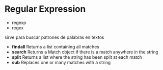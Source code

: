 # Regular Expression

- regexp
- regex

sirve para buscar patrones de palabras en textos 

- **findall**	Returns a list containing all matches
- **search**	Returns a Match object if there is a match anywhere in the string
- **split**	Returns a list where the string has been split at each match
- **sub**	Replaces one or many matches with a string